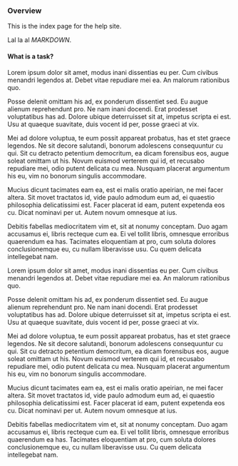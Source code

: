 ### Overview

This is the index page for the help site.

Lal la al *MARKDOWN*.

<a name="task" class="anchor-fix"></a>
#### What is a task?

Lorem ipsum dolor sit amet, modus inani dissentias eu per. Cum civibus menandri legendos at. Debet vitae repudiare mei ea. An malorum rationibus quo.

Posse delenit omittam his ad, ex ponderum dissentiet sed. Eu augue alienum reprehendunt pro. Ne nam inani docendi. Erat prodesset voluptatibus has ad. Dolore ubique deterruisset sit at, impetus scripta ei est. Usu at quaeque suavitate, duis vocent id per, posse graeci at vix.

Mei ad dolore voluptua, te eum possit appareat probatus, has et stet graece legendos. Ne sit decore salutandi, bonorum adolescens consequuntur cu qui. Sit cu detracto petentium democritum, ea dicam forensibus eos, augue soleat omittam ut his. Novum euismod verterem qui id, et recusabo repudiare mei, odio putent delicata cu mea. Nusquam placerat argumentum his eu, vim no bonorum singulis accommodare.

Mucius dicunt tacimates eam ea, est ei malis oratio apeirian, ne mei facer altera. Sit movet tractatos id, vide paulo admodum eum ad, ei quaestio philosophia delicatissimi est. Facer placerat id eam, putent expetenda eos cu. Dicat nominavi per ut. Autem novum omnesque at ius.

Debitis fabellas mediocritatem vim et, sit at nonumy conceptam. Duo agam accusamus ei, libris recteque cum ea. Ei vel tollit libris, omnesque erroribus quaerendum ea has. Tacimates eloquentiam at pro, cum soluta dolores conclusionemque eu, cu nullam liberavisse usu. Cu quem delicata intellegebat nam.

Lorem ipsum dolor sit amet, modus inani dissentias eu per. Cum civibus menandri legendos at. Debet vitae repudiare mei ea. An malorum rationibus quo.

Posse delenit omittam his ad, ex ponderum dissentiet sed. Eu augue alienum reprehendunt pro. Ne nam inani docendi. Erat prodesset voluptatibus has ad. Dolore ubique deterruisset sit at, impetus scripta ei est. Usu at quaeque suavitate, duis vocent id per, posse graeci at vix.

Mei ad dolore voluptua, te eum possit appareat probatus, has et stet graece legendos. Ne sit decore salutandi, bonorum adolescens consequuntur cu qui. Sit cu detracto petentium democritum, ea dicam forensibus eos, augue soleat omittam ut his. Novum euismod verterem qui id, et recusabo repudiare mei, odio putent delicata cu mea. Nusquam placerat argumentum his eu, vim no bonorum singulis accommodare.

Mucius dicunt tacimates eam ea, est ei malis oratio apeirian, ne mei facer altera. Sit movet tractatos id, vide paulo admodum eum ad, ei quaestio philosophia delicatissimi est. Facer placerat id eam, putent expetenda eos cu. Dicat nominavi per ut. Autem novum omnesque at ius.

Debitis fabellas mediocritatem vim et, sit at nonumy conceptam. Duo agam accusamus ei, libris recteque cum ea. Ei vel tollit libris, omnesque erroribus quaerendum ea has. Tacimates eloquentiam at pro, cum soluta dolores conclusionemque eu, cu nullam liberavisse usu. Cu quem delicata intellegebat nam.

